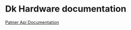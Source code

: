# Dk Hardware documentation

[Patner Api Documentation](https://github.com/dkhardwarecom/docs/blob/4e5398d80726f2501bb12961977b30fcb903b747/partnerApi/index.md)
